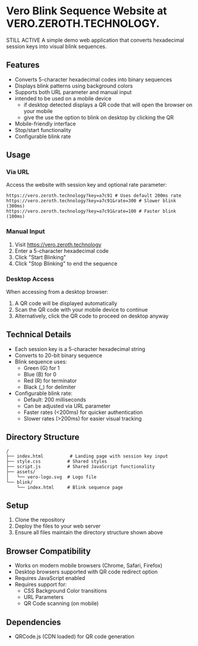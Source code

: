 # Vero Blink Sequence Website at VERO.ZEROTH.TECHNOLOGY. 
STILL ACTIVE
A simple demo web application that converts hexadecimal session keys into visual blink sequences. 

## Features

- Converts 5-character hexadecimal codes into binary sequences
- Displays blink patterns using background colors
- Supports both URL parameter and manual input
- intended to be used on a mobile device
    - if desktop detected displays a QR code that will open the browser on your mobile
    - give the use the option to blink on desktop by clicking the QR
- Mobile-friendly interface
- Stop/start functionality
- Configurable blink rate

## Usage

### Via URL
Access the website with session key and optional rate parameter:
```
https://vero.zeroth.technology?key=a7c91 # Uses default 200ms rate
https://vero.zeroth.technology?key=a7c91&rate=300 # Slower blink (300ms)
https://vero.zeroth.technology?key=a7c91&rate=100 # Faster blink (100ms)
```

### Manual Input
1. Visit https://vero.zeroth.technology
2. Enter a 5-character hexadecimal code
3. Click "Start Blinking"
4. Click "Stop Blinking" to end the sequence

### Desktop Access
When accessing from a desktop browser:
1. A QR code will be displayed automatically
2. Scan the QR code with your mobile device to continue
3. Alternatively, click the QR code to proceed on desktop anyway

## Technical Details

- Each session key is a 5-character hexadecimal string
- Converts to 20-bit binary sequence
- Blink sequence uses:
  - Green (G) for 1
  - Blue (B) for 0
  - Red (R) for terminator
  - Black (_) for delimiter
- Configurable blink rate:
  - Default: 200 milliseconds
  - Can be adjusted via URL parameter
  - Faster rates (<200ms) for quicker authentication
  - Slower rates (>200ms) for easier visual tracking

## Directory Structure

```
/
├── index.html          # Landing page with session key input
├── style.css          # Shared styles
├── script.js          # Shared JavaScript functionality
├── assets/
│   └── vero-logo.svg  # Logo file
└── blink/
    └── index.html     # Blink sequence page
```

## Setup

1. Clone the repository
2. Deploy the files to your web server
3. Ensure all files maintain the directory structure shown above

## Browser Compatibility

- Works on modern mobile browsers (Chrome, Safari, Firefox)
- Desktop browsers supported with QR code redirect option
- Requires JavaScript enabled
- Requires support for:
  - CSS Background Color transitions
  - URL Parameters
  - QR Code scanning (on mobile)

## Dependencies

- QRCode.js (CDN loaded) for QR code generation
